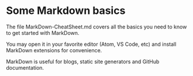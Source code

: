 # Some Markdown basics

The file MarkDown-CheatSheet.md covers all the basics you need to know to get started with MarkDown.

You may open it in your favorite editor (Atom, VS Code, etc) and install MarkDown extensions for convenience.

MarkDown is useful for blogs, static site generators and GitHub documentation.